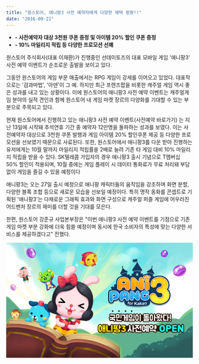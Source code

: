 ```yaml
---
title: "원스토어, 애니팡3 사전 예약자에게 다양한 혜택 팡팡!!"
date: "2016-09-21"
---
```


- **\- 사전예약자 대상 3천원 쿠폰 증정 및 아이템 20% 할인 쿠폰 증정**
- **\- 10% 마일리지 적립 등 다양한 프로모션 선봬**

원스토어 주식회사(대표 이재환)가 진행중인 선데이토즈의 대표 모바일 게임 '애니팡3' 사전 예약 이벤트가 순조로운 출발을 보이고 있다.

그동안 원스토어의 게임 부문 매출에서는 RPG 게임이 강세를 이어오고 있었다. 대표작으로는 '검과마법', '아덴'이 그 예. 하지만 최근 프렌즈팝을 비롯한 캐주얼 게임 역시 좋은 성과를 내고 있는 상황이다. 이에 원스토어의 애니팡3 사전 예약 이벤트는 캐주얼게임 분야의 실적 견인과 함께 원스토어 내 게임 마켓 장르의 다양화를 기대할 수 있는 부분으로 주목되고 있다.

현재 원스토어에서 진행하고 있는 애니팡3 사전 예약 이벤트(사전예약 바로가기) 는 지난 13일에 시작돼 추석연휴 기간 중 예약자 12만명을 돌파하는 성과를 보였다. 이는 사전예약자 대상으로 3천원 쿠폰 발행과 게임 아이템 20% 할인쿠폰 제공 등 다양한 프로모션을 선보였기 때문으로 사료된다. 또한, 원스토어에서 애니팡3를 다운 받아 진행하는 유저에게는 10월 말까지 마일리지 적립률을 2배로 늘려 기존 타 게임 대비 10% 마일리지 적립을 받을 수 있다. SK텔레콤 가입자의 경우 애니팡3 출시 기념으로 T멤버십 50% 할인이 적용되며, 10월 중에는 게임 플레이 시 데이터 통화료가 무료 처리돼 부담 없이 게임을 즐길 수 있을 예정이다

애니팡3는 오는 27일 출시 예정으로 애니팡 캐릭터들의 움직임을 강조하며 화면 분할, 다양한 블록 조합 등으로 새로운 모습을 선보일 예정이다. 특히 명작 동화를 콘셉트로 기획된 '애니팡3'는 다채로운 그래픽 효과와 화면 구성으로 캐주얼 퍼즐 게임에 어우러진 어드벤처 장르의 재미를 더할 것을 기대를 모은다.

한편, 원스토어 강준규 사업본부장은 "이번 애니팡3 사전 예약 이벤트를 기점으로 기존 게임 마켓 부분 강화에 더욱 힘쓸 예정이며 동시에 한국 소비자의 특성에 맞는 다양한 서비스를 제공하겠다고" 전했다.

![](images/160921_01.jpg)
